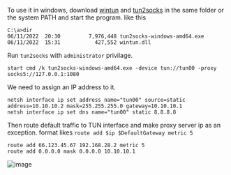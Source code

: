 To use it in windows, download [wintun](https://www.wintun.net/) and [tun2socks](https://github.com/xjasonlyu/tun2socks/releases/latest) in the same folder or the system PATH and start the program. like this
```
C:\a>dir
06/11/2022  20:30         7,976,448 tun2socks-windows-amd64.exe
06/11/2022  15:31           427,552 wintun.dll
```
Run `tun2socks` with `administrator` privilage.
```
start cmd /k tun2socks-windows-amd64.exe -device tun://tun00 -proxy socks5://127.0.0.1:1080
```
We need to assign an IP address to it.

```
netsh interface ip set address name="tun00" source=static address=10.10.10.2 mask=255.255.255.0 gateway=10.10.10.1
netsh interface ip set dns name="tun00" static 8.8.8.8
```
Then route default traffic to TUN interface and make proxy server ip as an exception. format likes `route add $ip $DefaultGateway metric 5`
```
route add 66.123.45.67 192.168.28.2 metric 5
route add 0.0.0.0 mask 0.0.0.0 10.10.10.1
```

![image](https://user-images.githubusercontent.com/30760636/173217849-643a87b6-39d8-4236-a721-64e3c8ffb171.png)
